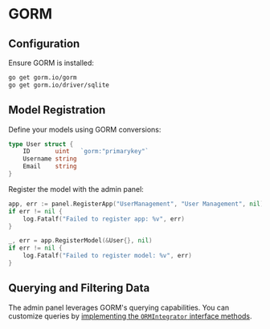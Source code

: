# GORM

## Configuration
Ensure GORM is installed:
```bash
go get gorm.io/gorm
go get gorm.io/driver/sqlite
```

## Model Registration
Define your models using GORM conversions:
```go
type User struct {
    ID       uint   `gorm:"primarykey"`
    Username string
    Email    string
}
```

Register the model with the admin panel:
```go
app, err := panel.RegisterApp("UserManagement", "User Management", nil)
if err != nil {
    log.Fatalf("Failed to register app: %v", err)
}

_, err = app.RegisterModel(&User{}, nil)
if err != nil {
    log.Fatalf("Failed to register model: %v", err)
}
```

## Querying and Filtering Data
The admin panel leverages GORM's querying capabilities. You can customize queries by [implementing the `ORMIntegrator` interface methods](Building-a-Custom-ORM-Integration.md).